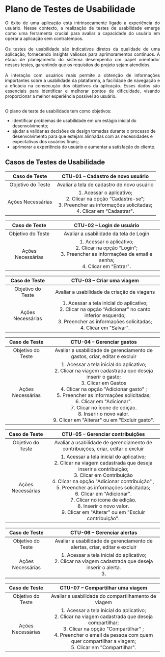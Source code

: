 # Plano de Testes de Usabilidade

<div align="justify">
O êxito de uma aplicação está intrinsecamente ligado à experiência do usuário. Nesse contexto, a realização de testes de usabilidade emerge como uma ferramenta crucial para avaliar a capacidade do usuário em operar a aplicação sem contratempos.</div><br>
<div align="justify">
Os testes de usabilidade são indicativos diretos da qualidade de uma aplicação, fornecendo insights valiosos para aprimoramentos contínuos. A etapa de planejamento do sistema desempenha um papel orientador nesses testes, garantindo que os requisitos do projeto sejam atendidos.</div><br>
<div align="justify">
A interação com usuários reais permite a obtenção de informações importantes sobre a usabilidade da plataforma, a facilidade de navegação e a eficácia na consecução dos objetivos da aplicação. Esses dados são essenciais para identificar e melhorar pontos de dificuldade, visando proporcionar a melhor experiência possível ao usuário.</div><br>

O plano de teste de usabilidade tem como objetivos:
- identificar problemas de usabilidade em um estágio inicial do desenvolvimento;
- ajudar a validar as decisões de design tomadas durante o processo de desenvolvimento para que estejam alinhadas com as necessidades e expectativas dos usuários finais;
- aprimorar a experiência do usuário e aumentar a satisfação do cliente.

## Casos de Testes de Usabilidade

| **Caso de Teste** 	| **CTU-01 – Cadastro de novo usuário** 	|
|:---:	|:---:	|
| Objetivo do Teste 	| Avaliar a tela de cadastro de novo usuário |
| Ações Necessárias 	| 1. Acessar o aplicativo; <br> 2. Clicar na opção “Cadastre-se”; <br> 3. Preencher as informações solicitadas; <br> 4. Clicar em “Cadastrar". |

| **Caso de Teste** 	| **CTU-02 – Login de usuário** 	|
|:---:	|:---:	|
| Objetivo do Teste 	| Avaliar a usabilidade da tela de Login |
| Ações Necessárias 	| 1. Acessar o aplicativo; <br> 2. Clicar na opção “Login”; <br> 3. Preencher as informações de email e senha; <br> 4. Clicar em “Entrar". |

| **Caso de Teste** 	| **CTU-03 – Criar uma viagem** 	|
|:---:	|:---:	|
| Objetivo do Teste 	| Avaliar a usabilidade da criação de viagens |
| Ações Necessárias 	| 1. Acessar a tela inicial do aplicativo; <br> 2. Clicar na opção “Adicionar” no canto inferior esquerdo; <br> 3. Preencher as informações solicitadas; <br> 4. Clicar em "Salvar". |

| **Caso de Teste** 	| **CTU-04 – Gerenciar gastos** 	|
|:---:	|:---:	|
| Objetivo do Teste 	| Avaliar a usabilidade de gerenciamento de gastos, criar, editar e excluir |
| Ações Necessárias 	| 1. Acessar a tela inicial do aplicativo; <br> 2. Clicar na viagem cadastrada que deseja inserir o gasto; <br> 3. Clicar em Gastos <br> 4. Clicar na opção "Adicionar gasto" ; <br> 5. Preencher as informações solicitadas; <br> 6. Clicar em "Adicionar". <br> 7. Clicar no ícone de edição. <br> 8. Inserir o novo valor. <br> 9. Clicar em "Alterar" ou em "Excluir gasto". |

| **Caso de Teste** 	| **CTU-05 – Gerenciar contribuições** 	|
|:---:	|:---:	|
| Objetivo do Teste 	| Avaliar a usabilidade de gerenciamento de contribuições, criar, editar e excluir |
| Ações Necessárias 	| 1. Acessar a tela inicial do aplicativo; <br> 2. Clicar na viagem cadastrada que deseja inserir a contribuição; <br> 3. Clicar em Contribuição <br> 4. Clicar na opção "Adicionar contribuição" ; <br> 5. Preencher as informações solicitadas; <br> 6. Clicar em "Adicionar". <br> 7. Clicar no ícone de edição. <br> 8. Inserir o novo valor. <br> 9. Clicar em "Alterar" ou em "Excluir contribuição". |

| **Caso de Teste** 	| **CTU-06 – Gerenciar alertas** 	|
|:---:	|:---:	|
| Objetivo do Teste 	| Avaliar a usabilidade de gerenciamento de alertas, criar, editar e excluir |
| Ações Necessárias 	| 1. Acessar a tela inicial do aplicativo; <br> 2. Clicar na viagem cadastrada que deseja inserir o alerta. <br> 3. |


| **Caso de Teste** 	| **CTU-07 – Compartilhar uma viagem** 	|
|:---:	|:---:	|
| Objetivo do Teste 	| Avaliar a usabilidade do compartilhamento de viagem |
| Ações Necessárias 	| 1. Acessar a tela inicial do aplicativo; <br> 2. Clicar na viagem cadastrada que deseja compartilhar; <br> 3. Clicar na opção "Compartilhar" ; <br> 4. Preencher o email da pessoa com quem quer compartilhar a viagem; <br> 5. Clicar em "Compartilhar". |

